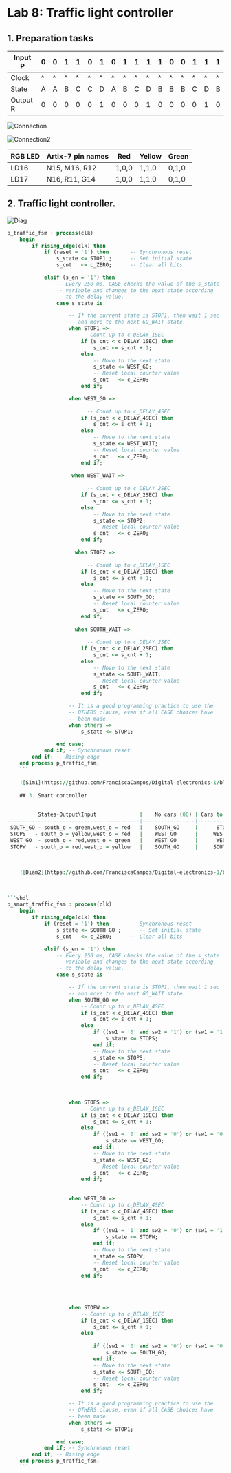# Lab 8: Traffic light controller


## 1.  Preparation tasks

Input P  | 0 | 0 | 1 | 1 | 0 | 1 | 0 | 1 | 1 | 1 | 1 | 0 | 0 | 1 | 1 | 1 |
---------|---|---|---|---|---|---|---|---|---|---|---|---|---|---|---|---|
 Clock   | ^ | ^ | ^ | ^ | ^ | ^ | ^ | ^ | ^ | ^ | ^ | ^ | ^ | ^ | ^ | ^ |
 State   | A | A | B | C | C | D | A | B | C | D | B | B | B | C | D | B |
Output R | 0 | 0 | 0 | 0 | 0 | 1 | 0 | 0 | 0 | 1 | 0 | 0 | 0 | 0 | 1 | 0 |


![Connection](https://github.com/FranciscaCampos/Digital-electronics-1/blob/main/Labs/01-gates/Morgans.PNG)	

![Connection2](https://github.com/FranciscaCampos/Digital-electronics-1/blob/main/Labs/01-gates/Morgans.PNG)	

RGB LED | 	Artix-7 pin names | Red   | Yellow | Green  |
--------|---------------------|-------|--------|--------|
 LD16   |    N15, M16, R12    | 1,0,0 | 1,1,0  | 0,1,0  |
 LD17   |    N16, R11, G14    | 1,0,0 | 1,1,0  | 0,1,0  |


## 2. Traffic light controller.

![Diag](https://github.com/FranciscaCampos/Digital-electronics-1/blob/main/Labs/01-gates/Morgans.PNG)	

```vhdl
p_traffic_fsm : process(clk)
    begin
        if rising_edge(clk) then
            if (reset = '1') then       -- Synchronous reset
                s_state <= STOP1 ;      -- Set initial state
                s_cnt   <= c_ZERO;      -- Clear all bits

            elsif (s_en = '1') then
                -- Every 250 ms, CASE checks the value of the s_state 
                -- variable and changes to the next state according 
                -- to the delay value.
                case s_state is

                    -- If the current state is STOP1, then wait 1 sec
                    -- and move to the next GO_WAIT state.
                    when STOP1 =>
                        -- Count up to c_DELAY_1SEC
                        if (s_cnt < c_DELAY_1SEC) then
                            s_cnt <= s_cnt + 1;
                        else
                            -- Move to the next state
                            s_state <= WEST_GO;
                            -- Reset local counter value
                            s_cnt   <= c_ZERO;
                        end if;

                    when WEST_GO =>
                    
                          -- Count up to c_DELAY_4SEC
                        if (s_cnt < c_DELAY_4SEC) then
                            s_cnt <= s_cnt + 1;
                        else
                            -- Move to the next state
                            s_state <= WEST_WAIT;
                            -- Reset local counter value
                            s_cnt   <= c_ZERO;
                        end if;   
                      
                     when WEST_WAIT =>
                    
                          -- Count up to c_DELAY_2SEC
                        if (s_cnt < c_DELAY_2SEC) then
                            s_cnt <= s_cnt + 1;
                        else
                            -- Move to the next state
                            s_state <= STOP2;
                            -- Reset local counter value
                            s_cnt   <= c_ZERO;
                        end if;

                      when STOP2 =>
                    
                          -- Count up to c_DELAY_1SEC
                        if (s_cnt < c_DELAY_1SEC) then
                            s_cnt <= s_cnt + 1;
                        else
                            -- Move to the next state
                            s_state <= SOUTH_GO;
                            -- Reset local counter value
                            s_cnt   <= c_ZERO;
                        end if;
                        
                      when SOUTH_WAIT =>
                    
                          -- Count up to c_DELAY_2SEC
                        if (s_cnt < c_DELAY_2SEC) then
                            s_cnt <= s_cnt + 1;
                        else
                            -- Move to the next state
                            s_state <= SOUTH_WAIT;
                            -- Reset local counter value
                            s_cnt   <= c_ZERO;
                        end if;

                    -- It is a good programming practice to use the 
                    -- OTHERS clause, even if all CASE choices have 
                    -- been made. 
                    when others =>
                        s_state <= STOP1;

                end case;
            end if; -- Synchronous reset
        end if; -- Rising edge
    end process p_traffic_fsm;
	```
	 
	![Sim1](https://github.com/FranciscaCampos/Digital-electronics-1/blob/main/Labs/01-gates/Morgans.PNG)	
	
	## 3. Smart controller
	
	
          States-Output\Input              | 	No cars (00) | Cars to West(01)  | Cars to South(10) | Cars to Bouth(11)  |
-------------------------------------------|-----------------|-------------------|-------------------|--------------------|
 SOUTH_GO - south_o = green,west_o = red   |    SOUTH_GO     |      STOPS        |     SOUTH_GO      |        STOPS       |
 STOPS   - south_o = yellow,west_o = red   |    WEST_GO      |     WEST_GO       |      WEST_GO      |       WEST_GO      |
 WEST_GO  - south_o = red,west_o = green   |    WEST_GO      |      WEST_GO      |      STOPW        |        STOPW       |
 STOPW   - south_o = red,west_o = yellow   |    SOUTH_GO     |     SOUTH_GO      |      SOUTH_GO     |       SOUTH_GO     |
 
 
 
 	![Diam2](https://github.com/FranciscaCampos/Digital-electronics-1/blob/main/Labs/01-gates/Morgans.PNG)	
 
 
 
```vhdl
p_smart_traffic_fsm : process(clk)
    begin
        if rising_edge(clk) then
            if (reset = '1') then       -- Synchronous reset
                s_state <= SOUTH_GO ;      -- Set initial state
                s_cnt   <= c_ZERO;      -- Clear all bits

            elsif (s_en = '1') then
                -- Every 250 ms, CASE checks the value of the s_state 
                -- variable and changes to the next state according 
                -- to the delay value.
                case s_state is

                    -- If the current state is STOP1, then wait 1 sec
                    -- and move to the next GO_WAIT state.
                    when SOUTH_GO =>
                        -- Count up to c_DELAY_4SEC
                        if (s_cnt < c_DELAY_4SEC) then
                            s_cnt <= s_cnt + 1;
                        else
							if ((sw1 = '0' and sw2 = '1') or (sw1 = '1' and sw2 = '1')) then
								s_state <= STOPS;
							end if;
                            -- Move to the next state
                            s_state <= STOPS;
                            -- Reset local counter value
                            s_cnt   <= c_ZERO;
                        end if;
						
						

                    when STOPS =>
                        -- Count up to c_DELAY_1SEC
                        if (s_cnt < c_DELAY_1SEC) then
                            s_cnt <= s_cnt + 1;
                        else
							if ((sw1 = '0' and sw2 = '0') or (sw1 = '0' and sw2 = '1') or (sw1 = '1' and sw2 = '0') or (sw1 = '1' and sw2 = '1')) then
								s_state <= WEST_GO;
							end if;
                            -- Move to the next state
                            s_state <= WEST_GO;
                            -- Reset local counter value
                            s_cnt   <= c_ZERO;
                        end if;
						
											
					when WEST_GO =>
                        -- Count up to c_DELAY_4SEC
                        if (s_cnt < c_DELAY_4SEC) then
                            s_cnt <= s_cnt + 1;
                        else						
							if ((sw1 = '1' and sw2 = '0') or (sw1 = '1' and sw2 = '1')) then
								s_state <= STOPW;
							end if;
                            -- Move to the next state
                            s_state <= STOPW;
                            -- Reset local counter value
                            s_cnt   <= c_ZERO;
                        end if;
						
							
						
						
				    when STOPW =>
                        -- Count up to c_DELAY_1SEC
                        if (s_cnt < c_DELAY_1SEC) then
                            s_cnt <= s_cnt + 1;
                        else
						
							if ((sw1 = '0' and sw2 = '0') or (sw1 = '0' and sw2 = '1') or (sw1 = '1' and sw2 = '0') or (sw1 = '1' and sw2 = '1')) then
								s_state <= SOUTH_GO;
							end if;
                            -- Move to the next state
                            s_state <= SOUTH_GO;
                            -- Reset local counter value
                            s_cnt   <= c_ZERO;
                        end if;

                    -- It is a good programming practice to use the 
                    -- OTHERS clause, even if all CASE choices have 
                    -- been made. 
                    when others =>
                        s_state <= STOP1;

                end case;
            end if; -- Synchronous reset
        end if; -- Rising edge
    end process p_traffic_fsm;
	```
 
 
 
